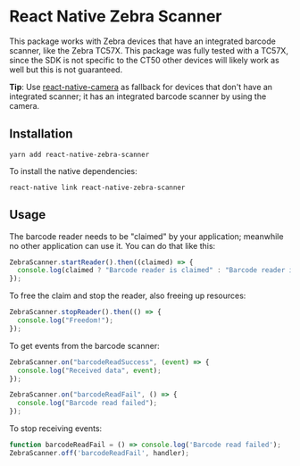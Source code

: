 # React Native Zebra Scanner

This package works with Zebra devices that have an integrated barcode scanner, like the Zebra TC57X. This package was fully tested with a TC57X, since the SDK is not specific to the CT50 other devices will likely work as well but this is not guaranteed.

**Tip**: Use [react-native-camera](https://github.com/react-native-community/react-native-camera) as fallback for devices that don't have an integrated scanner; it has an integrated barcode scanner by using the camera.

## Installation

```
yarn add react-native-zebra-scanner
```

To install the native dependencies:

```
react-native link react-native-zebra-scanner
```

## Usage

The barcode reader needs to be "claimed" by your application; meanwhile no other application can use it. You can do that like this:

```js
ZebraScanner.startReader().then((claimed) => {
  console.log(claimed ? "Barcode reader is claimed" : "Barcode reader is busy");
});
```

To free the claim and stop the reader, also freeing up resources:

```js
ZebraScanner.stopReader().then(() => {
  console.log("Freedom!");
});
```

To get events from the barcode scanner:

```js
ZebraScanner.on("barcodeReadSuccess", (event) => {
  console.log("Received data", event);
});

ZebraScanner.on("barcodeReadFail", () => {
  console.log("Barcode read failed");
});
```

To stop receiving events:

```js
function barcodeReadFail = () => console.log('Barcode read failed');
ZebraScanner.off('barcodeReadFail', handler);
```
